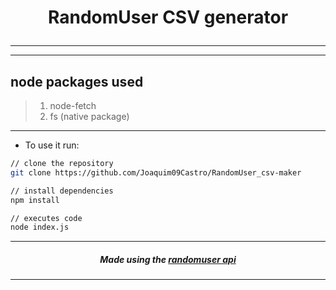 # <p align="center"> RandomUser CSV generator </p> #
---
---
## node packages used ##

>1.  node-fetch
>2.  fs (native package)
---
* To use it run:
```bash
// clone the repository
git clone https://github.com/Joaquim09Castro/RandomUser_csv-maker

// install dependencies
npm install

// executes code
node index.js
```
---
##### <p align="center">  Made using the [randomuser api](https://randomuser.me) </p> #####
---
